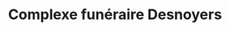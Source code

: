 ---
title: "Complexe funéraire Desnoyers"
url: /chambly/complexe-funeraire-desnoyers/
shop: Bestattungen
---
